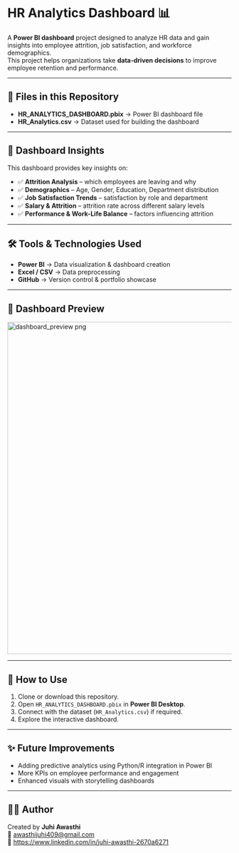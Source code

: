 # HR Analytics Dashboard 📊

A **Power BI dashboard** project designed to analyze HR data and gain insights into employee attrition, job satisfaction, and workforce demographics.  
This project helps organizations take **data-driven decisions** to improve employee retention and performance.  

---

## 📂 Files in this Repository
- **HR_ANALYTICS_DASHBOARD.pbix** → Power BI dashboard file  
- **HR_Analytics.csv** → Dataset used for building the dashboard  

---

## 🔎 Dashboard Insights
This dashboard provides key insights on:
- ✅ **Attrition Analysis** – which employees are leaving and why  
- ✅ **Demographics** – Age, Gender, Education, Department distribution  
- ✅ **Job Satisfaction Trends** – satisfaction by role and department  
- ✅ **Salary & Attrition** – attrition rate across different salary levels  
- ✅ **Performance & Work-Life Balance** – factors influencing attrition  

---

## 🛠️ Tools & Technologies Used
- **Power BI** → Data visualization & dashboard creation  
- **Excel / CSV** → Data preprocessing  
- **GitHub** → Version control & portfolio showcase  

---

## 📸 Dashboard Preview
<img width="1330" height="747" alt="dashboard_preview png" src="https://github.com/user-attachments/assets/50dea3d6-4a7d-4b67-9883-818023a6fc75" />


---

## 🚀 How to Use
1. Clone or download this repository.  
2. Open `HR_ANALYTICS_DASHBOARD.pbix` in **Power BI Desktop**.  
3. Connect with the dataset (`HR_Analytics.csv`) if required.  
4. Explore the interactive dashboard.  

---

## ✨ Future Improvements
- Adding predictive analytics using Python/R integration in Power BI  
- More KPIs on employee performance and engagement  
- Enhanced visuals with storytelling dashboards  

---

## 👩‍💻 Author
Created by **Juhi Awasthi**  
📧 awasthijuhi409@gmail.com<br>
🔗 https://www.linkedin.com/in/juhi-awasthi-2670a6271
